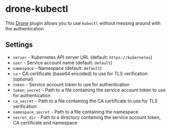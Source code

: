 # drone-kubectl

This [Drone](https://drone.io/) plugin allows you to use `kubectl` without messing around with the authentication


## Settings

* `server` - Kubernetes API server URL (default: `https://kubernetes`)
* `user` - Service account name (default: `default`)
* `namespace` - Namespace (default: `default`)
* `ca` - CA certificate (base64 encoded) to use for TLS verification (optional)
* `token` - Service account token to use for authentication
* `token_secret` - Path to a file containing the service account token to use for authentication
* `ca_secret` - Path to a file containing the CA certificate to use for TLS verification
* `namespace_secret` - Path to a file containing the namespace
* `secret_dir` - Path to a directory containing the service account token, CA certificate and namespace